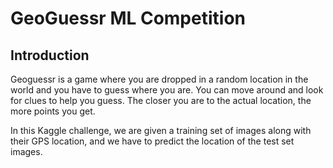 # GeoGuessr ML Competition

## Introduction

Geoguessr is a game where you are dropped in a random location in the world and you have to guess where you are. You can move around and look for clues to help you guess. The closer you are to the actual location, the more points you get.

In this Kaggle challenge, we are given a training set of images along with their GPS location, 
and we have to predict the location of the test set images.

